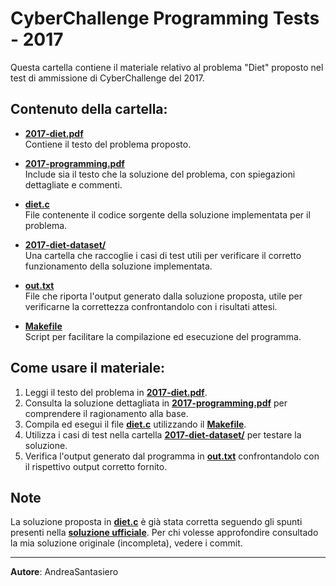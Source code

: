 # CyberChallenge Programming Tests - 2017

Questa cartella contiene il materiale relativo al problema "Diet" proposto nel test di ammissione di CyberChallenge del 2017.

## Contenuto della cartella:

- **[2017-diet.pdf](2017-diet.pdf)**  
  Contiene il testo del problema proposto.

- **[2017-programming.pdf](2017-programming.pdf)**  
  Include sia il testo che la soluzione del problema, con spiegazioni dettagliate e commenti.

- **[diet.c](diet.c)**  
  File contenente il codice sorgente della soluzione implementata per il problema.

- **[2017-diet-dataset/](2017-diet-dataset/)**  
  Una cartella che raccoglie i casi di test utili per verificare il corretto funzionamento della soluzione implementata.

- **[out.txt](out.txt)**  
  File che riporta l'output generato dalla soluzione proposta, utile per verificarne la correttezza confrontandolo con i risultati attesi.

- **[Makefile](Makefile)**  
  Script per facilitare la compilazione ed esecuzione del programma.

## Come usare il materiale:

1. Leggi il testo del problema in **[2017-diet.pdf](2017-diet.pdf)**.
2. Consulta la soluzione dettagliata in **[2017-programming.pdf](2017-programming.pdf)** per comprendere il ragionamento alla base.
3. Compila ed esegui il file **[diet.c](diet.c)** utilizzando il **[Makefile](Makefile)**.
4. Utilizza i casi di test nella cartella **[2017-diet-dataset/](2017-diet-dataset/)** per testare la soluzione.
5. Verifica l'output generato dal programma in **[out.txt](out.txt)** confrontandolo con il rispettivo output corretto fornito.

## Note
La soluzione proposta in **[diet.c](diet.c)** è già stata corretta seguendo gli spunti presenti nella **[soluzione ufficiale](2017-programming.pdf)**. Per chi volesse approfondire consultado la mia soluzione originale (incompleta), vedere i commit.

---

**Autore**: AndreaSantasiero
